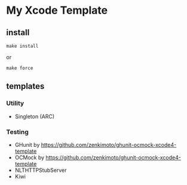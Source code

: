 # My Xcode Template
## install
```
make install
```
or
```
make force
```

## templates
### Utility
- Singleton (ARC)

### Testing
- GHunit by https://github.com/zenkimoto/ghunit-ocmock-xcode4-template
- OCMock by https://github.com/zenkimoto/ghunit-ocmock-xcode4-template
- NLTHTTPStubServer
- Kiwi
